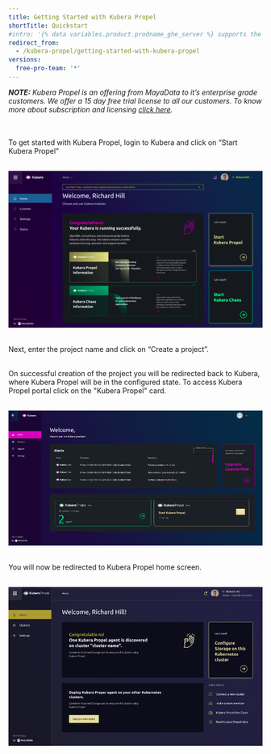 ```yaml
---
title: Getting Started with Kubera Propel
shortTitle: Quickstart
#intro: '{% data variables.product.prodname_ghe_server %} supports the same powerful API available on {% data variables.product.prodname_dotcom_the_website %} as well as its own set of API endpoints.'
redirect_from:
  - /kubera-propel/getting-started-with-kubera-propel
versions:
  free-pro-team: '*'
---
```


<i>
<b>
NOTE:</b> Kubera Propel is an offering from MayaData to it’s enterprise grade customers. We offer a 15 day free trial license to all our customers.  
To know more about subscription and licensing <a href="https://kubera-docs.mayadatastaging.io/en/free-pro-team@latest/desktop">click here</a>.
</i>


<br><br>
To get started with Kubera Propel, login to Kubera and click on “Start Kubera Propel"
<br><br>

<a href="/assets/images/propel_main.png" target="_blank"><img class="image-with-border" src="/assets/images/propel_main.png"></a>
<br><br> 

Next, enter the project name and click on “Create a project”. 
<br><br>

On successful creation of the project you will be redirected back to Kubera, where Kubera Propel will be in the configured state. To access Kubera Propel portal click on  the "Kubera Propel" card.
<br><br>


<a href="/assets/images/propel_license.png" target="_blank"><img class="image-with-border" src="/assets/images/propel_license.png"></a>
<br><br>

You will now be redirected to Kubera Propel home screen.
<br><br>


<a href="/assets/images/propel1.png" target="_blank"><img class="image-with-border" src="/assets/images/propel1.png"></a>
<br><br>
